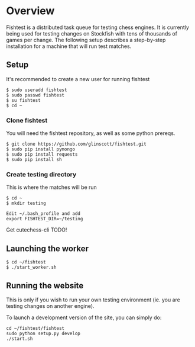 # Overview
Fishtest is a distributed task queue for testing chess engines.  It is currently being used
for testing changes on Stockfish with tens of thousands of games per change. The following
setup describes a step-by-step installation for a machine that will run test matches.

## Setup

It's recommended to create a new user for running fishtest
```
$ sudo useradd fishtest
$ sudo passwd fishtest
$ su fishtest
$ cd ~
```

### Clone fishtest

You will need the fishtest repository, as well as some python prereqs.
```
$ git clone https://github.com/glinscott/fishtest.git
$ sudo pip install pymongo
$ sudo pip install requests
$ sudo pip install sh
```

### Create testing directory

This is where the matches will be run
```
$ cd ~
$ mkdir testing

Edit ~/.bash_profile and add
export FISHTEST_DIR=~/testing
```

Get cutechess-cli
TODO!

## Launching the worker

```
$ cd ~/fishtest
$ ./start_worker.sh
```

## Running the website

This is only if you wish to run your own testing environment (ie. you are testing changes on another engine).

To launch a development version of the site, you can simply do:
```
cd ~/fishtest/fishtest
sudo python setup.py develop
./start.sh
```
